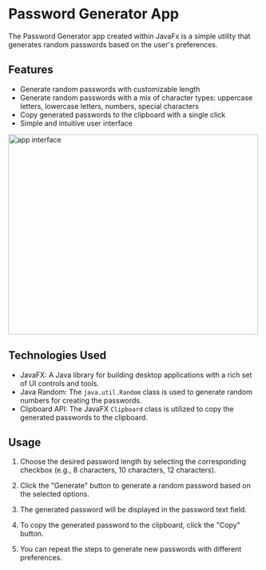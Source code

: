 # Password Generator App

The Password Generator app created within JavaFx is a simple utility that generates random passwords based on the user's preferences. 

## Features

- Generate random passwords with customizable length
- Generate random passwords with a mix of character types: uppercase letters, lowercase letters, numbers, special characters
- Copy generated passwords to the clipboard with a single click
- Simple and intuitive user interface

<img src="https://github.com/RaheebAbdulsalam/Password-Generator-App/assets/99501966/93caa497-f03c-47b0-987e-78c3f3b990cf" alt="app interface" width="500" height="400">

## Technologies Used

- JavaFX: A Java library for building desktop applications with a rich set of UI controls and tools.
- Java Random: The `java.util.Random` class is used to generate random numbers for creating the passwords.
- Clipboard API: The JavaFX `Clipboard` class is utilized to copy the generated passwords to the clipboard.

## Usage

1. Choose the desired password length by selecting the corresponding checkbox (e.g., 8 characters, 10 characters, 12 characters).

2. Click the "Generate" button to generate a random password based on the selected options.

3. The generated password will be displayed in the password text field.

4. To copy the generated password to the clipboard, click the "Copy" button.

5. You can repeat the steps to generate new passwords with different preferences.



